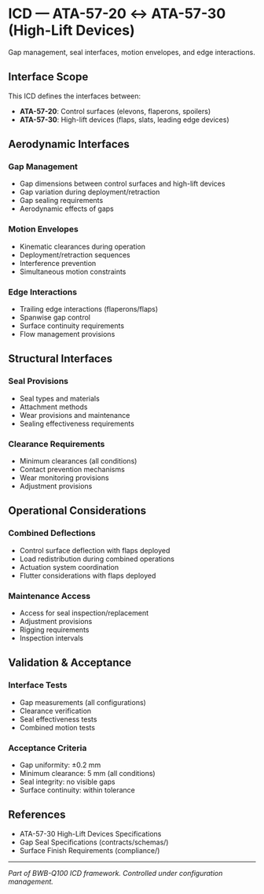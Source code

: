 # ICD — ATA-57-20 ↔ ATA-57-30 (High-Lift Devices)

Gap management, seal interfaces, motion envelopes, and edge interactions.

## Interface Scope

This ICD defines the interfaces between:
- **ATA-57-20**: Control surfaces (elevons, flaperons, spoilers)
- **ATA-57-30**: High-lift devices (flaps, slats, leading edge devices)

## Aerodynamic Interfaces

### Gap Management
- Gap dimensions between control surfaces and high-lift devices
- Gap variation during deployment/retraction
- Gap sealing requirements
- Aerodynamic effects of gaps

### Motion Envelopes
- Kinematic clearances during operation
- Deployment/retraction sequences
- Interference prevention
- Simultaneous motion constraints

### Edge Interactions
- Trailing edge interactions (flaperons/flaps)
- Spanwise gap control
- Surface continuity requirements
- Flow management provisions

## Structural Interfaces

### Seal Provisions
- Seal types and materials
- Attachment methods
- Wear provisions and maintenance
- Sealing effectiveness requirements

### Clearance Requirements
- Minimum clearances (all conditions)
- Contact prevention mechanisms
- Wear monitoring provisions
- Adjustment provisions

## Operational Considerations

### Combined Deflections
- Control surface deflection with flaps deployed
- Load redistribution during combined operations
- Actuation system coordination
- Flutter considerations with flaps deployed

### Maintenance Access
- Access for seal inspection/replacement
- Adjustment provisions
- Rigging requirements
- Inspection intervals

## Validation & Acceptance

### Interface Tests
- Gap measurements (all configurations)
- Clearance verification
- Seal effectiveness tests
- Combined motion tests

### Acceptance Criteria
- Gap uniformity: ±0.2 mm
- Minimum clearance: 5 mm (all conditions)
- Seal integrity: no visible gaps
- Surface continuity: within tolerance

## References

- ATA-57-30 High-Lift Devices Specifications
- Gap Seal Specifications (contracts/schemas/)
- Surface Finish Requirements (compliance/)

---
*Part of BWB-Q100 ICD framework. Controlled under configuration management.*
